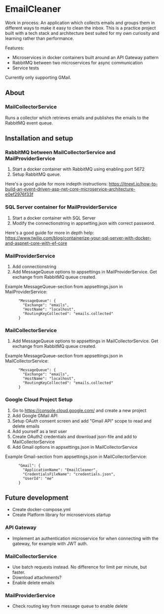 # EmailCleaner

Work in process: An application which collects emails and groups them in different ways to make it easy to clean the inbox.
This is a practice project built with a tech stack and architecture best suited for my own curiosity 
and learning rather than performance.

Features: 
- Microservices in docker containers built around an API Gateway pattern
- RabbitMQ between two microservices for async communication
- Service tests

Currently only supporting GMail.

## About

### MailCollectorService

Runs a collector which retrieves emails and publishes the emails to the RabbitMQ event queue.

## Installation and setup

### RabbitMQ between MailCollectorService and MailProviderService

1. Start a docker container with RabbitMQ using enabling port 5672
2. Setup RabbitMQ queue.

Here's a good guide for more indepth instructions:
https://itnext.io/how-to-build-an-event-driven-asp-net-core-microservice-architecture-e0ef2976f33f

### SQL Server container for MailProviderService

1. Start a docker container with SQL Server
2. Modify the connectionstring in appsetting.json with correct password.

Here's a good guide for more in depth help:
https://www.twilio.com/blog/containerize-your-sql-server-with-docker-and-aspnet-core-with-ef-core

### MailProviderService

1. Add connectionstring
2. Add MessageQueue options to appsettings in MailProviderService. Get exchange from RabbitMQ queue created.

Example MessageQueue-section from appsettings.json in MailProviderService:
```
      "MessageQueue": {
        "Exchange": "emails",
        "HostName": "localhost",
        "RoutingKeyCollected": "emails.collected"
      }
```

### MailCollectorService

1. Add MessageQueue options to appsettings in MailCollectorService. Get exchange from RabbitMQ queue created.

Example MessageQueue-section from appsettings.json in MailCollectorService:
```
      "MessageQueue": {
        "Exchange": "emails",
        "HostName": "localhost",
        "RoutingKeyCollected": "emails.collected"
      }
```

### Google Cloud Project Setup

1. Go to https://console.cloud.google.com/ and create a new project
2. Add Google GMail API
3. Setup OAuth consent screen and add "Gmail API" scope to read and delete emails
4. Add yourself as a test user
5. Create OAuth2 credentials and download json-file and add to MailCollectorService
6. Add Gmail options in appsettings.json in MailCollectorService

Example Gmail-section from appsettings.json in MailCollectorService:
```
      "Gmail": {
        "ApplicationName": "EmailCleaner",
        "CredentialsFileName": "credentials.json",
        "UserId": "me"
      }
```

## Future development

- Create docker-compose.yml 
- Create Platform library for microservices startup

### API Gateway

- Implement an authentication microservice for when connecting with the gateway, for example with JWT auth.

### MailCollectorService

- Use batch requests instead. No difference for limit per minute, but faster.
- Download attachments?
- Enable delete emails

### MailProviderService

- Check routing key from message queue to enable delete

